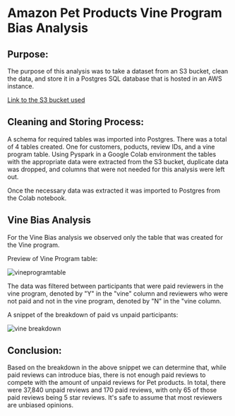 # Amazon Pet Products Vine Program Bias Analysis

## Purpose:

The purpose of this analysis was to take a dataset from an S3 bucket, clean the data, and store it in a Postgres SQL database that is hosted in an AWS instance.

[Link to the S3 bucket used](https://s3.amazonaws.com/amazon-reviews-pds/tsv/amazon_reviews_us_Pet_Products_v1_00.tsv.gz)

## Cleaning and Storing Process:

A schema for required tables was imported into Postgres. There was a total of 4 tables created. One for customers, poducts, review IDs, and a vine  program table.
Using Pyspark in a Google Colab environment the tables with the appropriate data were extracted from the S3 bucket, duplicate data was dropped, and columns that were not needed for this analysis were left out.

Once the necessary data was extracted it was imported to Postgres from the Colab notebook.

## Vine Bias Analysis 

For the Vine Bias analysis we observed only the table that was created for the Vine program.

Preview of Vine Program table:

![vineprogramtable](https://user-images.githubusercontent.com/110923091/208584554-d5939f5c-46d3-4f93-af4e-20a4fccd7bef.PNG)

The data was filtered between participants that were paid reviewers in the vine program, denoted by "Y" in the "vine" column and reviewers who were not paid and not in the vine program, denoted by "N" in the "vine column.

A snippet of the breakdown of paid vs unpaid participants:

![vine breakdown](https://user-images.githubusercontent.com/110923091/208587384-ab62a850-b3be-4806-b4d2-6068caa960ac.PNG)

## Conclusion:

Based on the breakdown in the above snippet we can determine that, while paid reviews can introduce bias, there is not enough paid reviews to compete with the amount of unpaid reviews for Pet products. In total, there were 37,840 unpaid reviews and 170 paid reviews, with only 65 of those paid reviews being 5 star reviews. It's safe to assume that most reviewers are unbiased opinions. 


